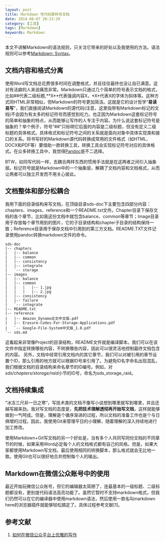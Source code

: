 ```yaml
---
layout: post
title: Markdown 写代码那样写文档
date: 2014-08-07 20:23:29 
category: [工具]
tags: [Markdown]
keywords: Markdown
---
```


本文不讲解Markdown的语法规则，只关注它带来的好处以及我使用的方法。语法规则可以参考[Markdown: Syntax](http://markdown.tw/)。


## 文档内容和格式分离  

使用Word写文档总花费很多时间在调整格式，并且往往最终也没让自已满意。这对有洁癖的人来说痛苦非常。Markdown只通过几个简单的符号表示文档的格式，比如##代表二级标题,\*\*X\*\*代表强调内容X，\*X\*代表X的字体为斜体等。这种方式同HTML非常相似，但Markdown的符号更加简洁。这就是它的设计哲学“**易读易写**”，我们直接阅读Markdown的源代码(注意，这里指带有Markdown标记的文档)不会因为有太多的标记符号而感觉到吃力。也正因为Markdown这套标记符号的简单和抽象的特点，从而能够让写作的人专注于内容。为什么说这套标记符号是抽象的？举个例子，符号“##”只标明它后面的内容是二级标题，但没有定义二级标题的具体格式。具体格式和标记符号之间的关系就是面向对象中具体实现类和接口的关系。将书写好的Markdown源代码转换成常用的文件格式（如HTML、DOCX和PDF等）要借助一款转换工具，转换工具会实现标记符号对应的具体格式。在众多转换工具中，我觉得[Pandoc](http://johnmacfarlane.net/pandoc/)是不二选择。

BTW，如同写代码一样，去耦合两样东西的惯用手法就是在这两者之间引入抽象层。标记符号就是Markdown中的一个抽象层，解耦了文档内容和文档格式，从而让两者可以独立开发而不用关心彼此。

## 文档整体和部分松耦合 

我用下面的目录结构来写文档，在顶级目录sds-doc下主要包含四部分内容：chapters、images、reference和一个README.txt文件。Chapter目录下保存文档的各个章节，比如我这份文档中就包含balance、common等章节；Image目录用于存放每个章节用到的图片，它的子目录结构和chapter子目录的结构保持一致；Reference目录用于保存文档中引用到的第三方文档。README.TXT文件记录使用pandoc转换markdown文件的命令。

```
sds-doc
|-- chapters
|   |-- balance
|   |-- common
|   |-- consistency
|   |-- integrate
|   `-- storage
|-- images
|   |-- balance
|   |-- common
|   |   |   |-- 1.jpg
|   |   |   |-- 2.jpg
|   |-- consistency
|   |-- failure
|   `-- integrate
|-- README.txt
|-- reference
|   |-- Amazon_Dynamo论文中文版.pdf
|   |-- Erasure-Codes-For-Storage-Applications.pdf
|   `-- Google-File-System中文版_1.0.pdf
`-- sds.md
```
这看起来非常像Project的目录结构，README文件就是编译脚本。我们可以在该文件中指定转换哪些内容，不转换哪些内容，因此可以很灵活地控制最终文档包含的内容。
另外，文档中经常引用文档内的其它章节，我们可以对被引用的章节设置个ID，那么引用的地方就可以根据ID号来引用了。为避免ID名字命名出现混乱，我们根据文档的目录结构来命名章节的ID编号。例如，对*sds/chapters/storage/raid*小节的ID号，命名为sds_storage_raid。


## 文档持续集成

“冰冻三尺非一日之寒”，写技术类的文档不像写小说想到哪里就写到哪里，并且还越写越来劲。我对写文档的态度是，**先把技术理解透彻再开始写文档**，这样就能够做到一气呵成。但是，理解是个循序渐进的过程，所以文档的准备工作也是个与日俱增的过程。因此，我使用Git来管理平日的小理解，随着理解的深入持续地进行加工修改。

使用Markdown+Git写文档的另一个好处是，当有多个人共同写同份文档的不同章节的时候，如果采用Word必定每个人的文档格式都有自己的风格。但是，如果大家都使用Markdown写文档，最后使用相同的转换脚本，那么格式就会无比地一致。使用Git也可以很好地合并控制每个人的输出。

## Markdown在微信公众账号中的使用

最近开始玩微信公众账号，但它的编辑器太简陋了，连最基本的一级标题、二级标题都没有，更别提代码语法高亮功能了。虽然它暂时不支持markdown格式，但我们仍然可以在它的编译器中使用markdown语法，然后使用一款名叫markdown here的浏览器插件就能够轻松搞定了。具体过程参考文献[1]。

## 参考文献

1. [如何在微信公众平台上优雅的写作](http://www.banpie.info/how-to-write-beautifully-on-wechat-platform/)


